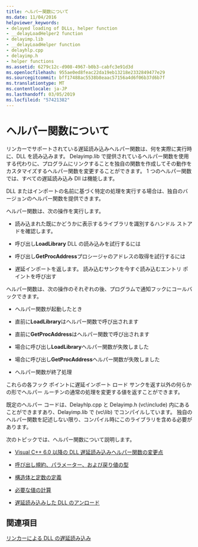 ```yaml
---
title: ヘルパー関数について
ms.date: 11/04/2016
helpviewer_keywords:
- delayed loading of DLLs, helper function
- __delayLoadHelper2 function
- delayimp.lib
- __delayLoadHelper function
- delayhlp.cpp
- delayimp.h
- helper functions
ms.assetid: 6279c12c-d908-4967-b0b3-cabfc3e91d3d
ms.openlocfilehash: 955ae0ed8feac22da19eb13218e2332849477e29
ms.sourcegitcommit: bff17488ac5538b8eaac57156a4d6f06b37d6b7f
ms.translationtype: MT
ms.contentlocale: ja-JP
ms.lasthandoff: 03/05/2019
ms.locfileid: "57421382"
---
```

# <a name="understanding-the-helper-function"></a>ヘルパー関数について

リンカーでサポートされている遅延読み込みヘルパー関数は、何を実際に実行時に、DLL を読み込みます。 Delayimp.lib で提供されているヘルパー関数を使用する代わりに、プログラムにリンクすることを独自の関数を作成してその動作をカスタマイズするヘルパー関数を変更することができます。 1 つのヘルパー関数では、すべての遅延読み込み Dll は機能します。

DLL またはインポートの名前に基づく特定の処理を実行する場合は、独自のバージョンのヘルパー関数を提供できます。

ヘルパー関数は、次の操作を実行します。

- 読み込まれた既にかどうかに表示するライブラリを識別するハンドル ストアドを確認します。

- 呼び出し**LoadLibrary** DLL の読み込みを試行するには

- 呼び出し**GetProcAddress**プロシージャのアドレスの取得を試行するには

- 遅延インポートを返します。 読み込むサンクを今すぐ読み込むエントリ ポイントを呼び出す

ヘルパー関数は、次の操作のそれぞれの後、プログラムで通知フックにコールバックできます。

- ヘルパー関数が起動したとき

- 直前に**LoadLibrary**はヘルパー関数で呼び出されます

- 直前に**GetProcAddress**はヘルパー関数で呼び出されます

- 場合に呼び出し**LoadLibrary**ヘルパー関数が失敗しました

- 場合に呼び出し**GetProcAddress**ヘルパー関数が失敗しました

- ヘルパー関数が終了処理

これらの各フック ポイントに遅延インポート ロード サンクを返す以外の何らかの形でヘルパー ルーチンの通常の処理を変更する値を返すことができます。

既定のヘルパー コードは、Delayhlp.cpp と Delayimp.h (vc\include) 内にあることができますあり、Delayimp.lib で (vc\lib) でコンパイルしています。 独自のヘルパー関数を記述しない限り、コンパイル時にこのライブラリを含める必要があります。

次のトピックでは、ヘルパー関数について説明します。

- [Visual C++ 6.0 以降の DLL 遅延読み込みヘルパー関数の変更点](../../build/reference/changes-in-the-dll-delayed-loading-helper-function-since-visual-cpp-6-0.md)

- [呼び出し規約、パラメーター、および戻り値の型](../../build/reference/calling-conventions-parameters-and-return-type.md)

- [構造体と定数の定義](../../build/reference/structure-and-constant-definitions.md)

- [必要な値の計算](../../build/reference/calculating-necessary-values.md)

- [遅延読み込みした DLL のアンロード](../../build/reference/explicitly-unloading-a-delay-loaded-dll.md)

## <a name="see-also"></a>関連項目

[リンカーによる DLL の遅延読み込み](../../build/reference/linker-support-for-delay-loaded-dlls.md)
